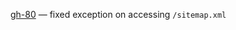 
[gh-80](https://github.com/Tiendil/brigid/issues/80) — fixed exception on accessing `/sitemap.xml`
